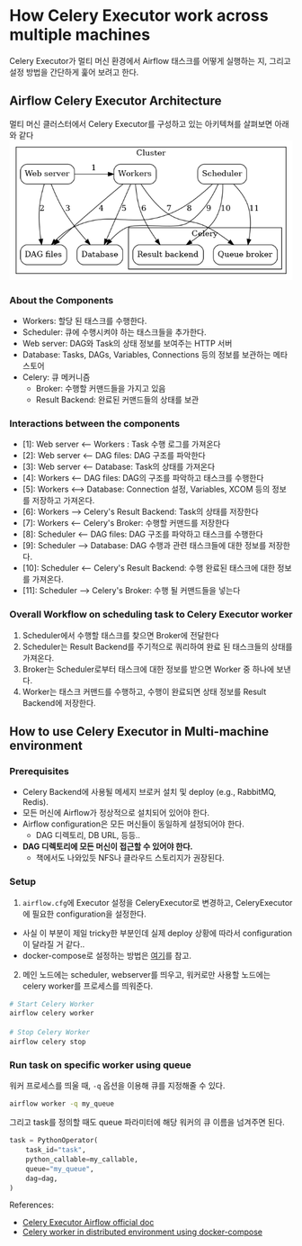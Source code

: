 # How Celery Executor work across multiple machines
Celery Executor가 멀티 머신 환경에서 Airflow 태스크를 어떻게 실행하는 지, 그리고 설정 방법을 간단하게 훑어 보려고 한다.

## Airflow Celery Executor Architecture
멀티 머신 클러스터에서 Celery Executor를 구성하고 있는 아키텍쳐를 살펴보면 아래와 같다 
![](./images/celery_executor_architecture.png)

### About the Components
* Workers: 할당 된 태스크를 수행한다.
* Scheduler: 큐에 수행시켜야 하는 태스크들을 추가한다.
* Web server: DAG와 Task의 상태 정보를 보여주는 HTTP 서버
* Database: Tasks, DAGs, Variables, Connections 등의 정보를 보관하는 메타 스토어
* Celery: 큐 메커니즘
    * Broker: 수행할 커맨드들을 가지고 있음
    * Result Backend: 완료된 커맨드들의 상태를 보관

### Interactions between the components
* [1]: Web server <-- Workers : Task 수행 로그를 가져온다
* [2]: Web server <-- DAG files: DAG 구조를 파악한다
* [3]: Web server <-- Database: Task의 상태를 가져온다
* [4]: Workers <-- DAG files: DAG의 구조를 파악하고 태스크를 수행한다
* [5]: Workers <--> Database: Connection 설정, Variables, XCOM 등의 정보를 저장하고 가져온다.
* [6]: Workers --> Celery's Result Backend: Task의 상태를 저장한다
* [7]: Workers <-- Celery's Broker: 수행할 커맨드를 저장한다
* [8]: Scheduler <-- DAG files: DAG 구조를 파악하고 태스크를 수행한다
* [9]: Scheduler --> Database: DAG 수행과 관련 태스크들에 대한 정보를 저장한다.
* [10]: Scheduler <-- Celery's Result Backend: 수행 완료된 태스크에 대한 정보를 가져온다.
* [11]: Scheduler --> Celery's Broker: 수행 될 커맨드들을 넣는다

### Overall Workflow on scheduling task to Celery Executor worker
1. Scheduler에서 수행할 태스크를 찾으면 Broker에 전달한다
2. Scheduler는 Result Backend를 주기적으로 쿼리하여 완료 된 태스크들의 상태를 가져온다.
3. Broker는 Scheduler로부터 태스크에 대한 정보를 받으면 Worker 중 하나에 보낸다.
4. Worker는 태스크 커맨드를 수행하고, 수행이 완료되면 상태 정보를 Result Backend에 저장한다.


## How to use Celery Executor in Multi-machine environment
### Prerequisites
* Celery Backend에 사용될 메세지 브로커 설치 및 deploy (e.g., RabbitMQ, Redis).
* 모든 머신에 Airflow가 정상적으로 설치되어 있어야 한다.
* Airflow configuration은 모든 머신들이 동일하게 설정되어야 한다.
    * DAG 디렉토리, DB URL, 등등..
* **DAG 디렉토리에 모든 머신이 접근할 수 있어야 한다.**
    * 책에서도 나와있듯 NFS나 클라우드 스토리지가 권장된다.


### Setup
1. `airflow.cfg`에 Executor 설정을 CeleryExecutor로 변경하고, CeleryExecutor에 필요한 configuration을 설정한다.
- 사실 이 부분이 제일 tricky한 부분인데 실제 deploy 상황에 따라서 configuration이 달라질 거 같다..
- docker-compose로 설정하는 방법은 [여기](https://stackoverflow.com/questions/68194327/how-to-configure-celery-worker-on-distributed-airflow-architecture-using-docker/68198920#68198920)를 참고.
2. 메인 노드에는 scheduler, webserver를 띄우고, 워커로만 사용할 노드에는 celery worker를 프로세스를 띄워준다.
```bash
# Start Celery Worker
airflow celery worker

# Stop Celery Worker
airflow celery stop
```

### Run task on specific worker using queue
워커 프로세스를 띄울 때, `-q` 옵션을 이용해 큐를 지정해줄 수 있다.
```bash
airflow worker -q my_queue
```
그리고 task를 정의할 때도 queue 파라미터에 해당 워커의 큐 이름을 넘겨주면 된다.
```python
task = PythonOperator(
    task_id="task",
    python_callable=my_callable,
    queue="my_queue",
    dag=dag,
)
```

References:
* [Celery Executor Airflow official doc](https://airflow.apache.org/docs/apache-airflow/stable/executor/celery.html#architecture)
* [Celery worker in distributed environment using docker-compose](https://stackoverflow.com/questions/68194327/how-to-configure-celery-worker-on-distributed-airflow-architecture-using-docker/68198920#68198920)